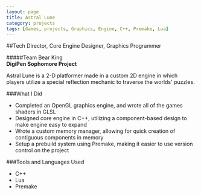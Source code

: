```yaml
---
layout: page
title: Astral Lune
category: projects
tags: [Games, projects, Graphics, Engine, C++, Premake, Lua]
---
```



##Tech Director, Core Engine Designer, Graphics Programmer 

#####Team Bear King  
**DigiPen Sophomore Project**


Astral Lune is a 2-D platformer made in a custom 2D engine in which players utilize a special reflection mechanic to traverse the worlds' puzzles.

###What I Did

* Completed an OpenGL graphics engine, and wrote all of the games shaders in GLSL
* Designed core engine in C++, utilizing a component-based design to make engine easy to expand
* Wrote a custom memory manager, allowing for quick creation of contiguous components in memory
* Setup a prebuild system using Premake, making it easier to use version control on the project

###Tools and Languages Used

* C++
* Lua
* Premake
